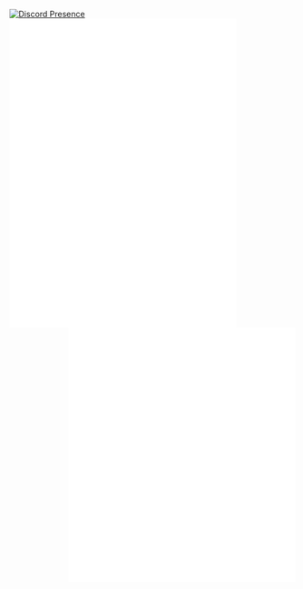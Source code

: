 [![Discord Presence](https://lanyard.cnrad.dev/api/695498786042019882?theme=light&bg=809ecf&borderRadius=15px&animated=true)](https://discord.com/users/695498786042019882)
<img align="left" width="400" alt="metrics" src="left.github.svg">
<img align="right" width="400" alt="metrics" src="right.github.svg">


